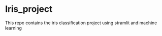 # Iris_project
This repo contains the iris classification project using stramlit and machine learning
